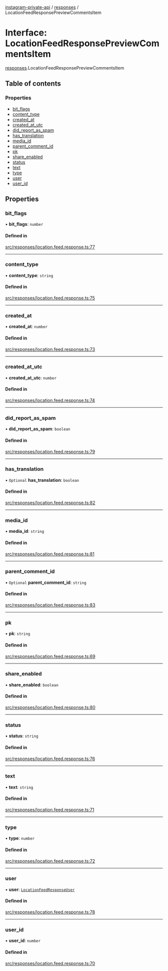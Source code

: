 [instagram-private-api](../../README.md) / [responses](../../modules/responses.md) / LocationFeedResponsePreviewCommentsItem

# Interface: LocationFeedResponsePreviewCommentsItem

[responses](../../modules/responses.md).LocationFeedResponsePreviewCommentsItem

## Table of contents

### Properties

- [bit\_flags](LocationFeedResponsePreviewCommentsItem.md#bit_flags)
- [content\_type](LocationFeedResponsePreviewCommentsItem.md#content_type)
- [created\_at](LocationFeedResponsePreviewCommentsItem.md#created_at)
- [created\_at\_utc](LocationFeedResponsePreviewCommentsItem.md#created_at_utc)
- [did\_report\_as\_spam](LocationFeedResponsePreviewCommentsItem.md#did_report_as_spam)
- [has\_translation](LocationFeedResponsePreviewCommentsItem.md#has_translation)
- [media\_id](LocationFeedResponsePreviewCommentsItem.md#media_id)
- [parent\_comment\_id](LocationFeedResponsePreviewCommentsItem.md#parent_comment_id)
- [pk](LocationFeedResponsePreviewCommentsItem.md#pk)
- [share\_enabled](LocationFeedResponsePreviewCommentsItem.md#share_enabled)
- [status](LocationFeedResponsePreviewCommentsItem.md#status)
- [text](LocationFeedResponsePreviewCommentsItem.md#text)
- [type](LocationFeedResponsePreviewCommentsItem.md#type)
- [user](LocationFeedResponsePreviewCommentsItem.md#user)
- [user\_id](LocationFeedResponsePreviewCommentsItem.md#user_id)

## Properties

### bit\_flags

• **bit\_flags**: `number`

#### Defined in

[src/responses/location.feed.response.ts:77](https://github.com/Nerixyz/instagram-private-api/blob/4971f34/src/responses/location.feed.response.ts#L77)

___

### content\_type

• **content\_type**: `string`

#### Defined in

[src/responses/location.feed.response.ts:75](https://github.com/Nerixyz/instagram-private-api/blob/4971f34/src/responses/location.feed.response.ts#L75)

___

### created\_at

• **created\_at**: `number`

#### Defined in

[src/responses/location.feed.response.ts:73](https://github.com/Nerixyz/instagram-private-api/blob/4971f34/src/responses/location.feed.response.ts#L73)

___

### created\_at\_utc

• **created\_at\_utc**: `number`

#### Defined in

[src/responses/location.feed.response.ts:74](https://github.com/Nerixyz/instagram-private-api/blob/4971f34/src/responses/location.feed.response.ts#L74)

___

### did\_report\_as\_spam

• **did\_report\_as\_spam**: `boolean`

#### Defined in

[src/responses/location.feed.response.ts:79](https://github.com/Nerixyz/instagram-private-api/blob/4971f34/src/responses/location.feed.response.ts#L79)

___

### has\_translation

• `Optional` **has\_translation**: `boolean`

#### Defined in

[src/responses/location.feed.response.ts:82](https://github.com/Nerixyz/instagram-private-api/blob/4971f34/src/responses/location.feed.response.ts#L82)

___

### media\_id

• **media\_id**: `string`

#### Defined in

[src/responses/location.feed.response.ts:81](https://github.com/Nerixyz/instagram-private-api/blob/4971f34/src/responses/location.feed.response.ts#L81)

___

### parent\_comment\_id

• `Optional` **parent\_comment\_id**: `string`

#### Defined in

[src/responses/location.feed.response.ts:83](https://github.com/Nerixyz/instagram-private-api/blob/4971f34/src/responses/location.feed.response.ts#L83)

___

### pk

• **pk**: `string`

#### Defined in

[src/responses/location.feed.response.ts:69](https://github.com/Nerixyz/instagram-private-api/blob/4971f34/src/responses/location.feed.response.ts#L69)

___

### share\_enabled

• **share\_enabled**: `boolean`

#### Defined in

[src/responses/location.feed.response.ts:80](https://github.com/Nerixyz/instagram-private-api/blob/4971f34/src/responses/location.feed.response.ts#L80)

___

### status

• **status**: `string`

#### Defined in

[src/responses/location.feed.response.ts:76](https://github.com/Nerixyz/instagram-private-api/blob/4971f34/src/responses/location.feed.response.ts#L76)

___

### text

• **text**: `string`

#### Defined in

[src/responses/location.feed.response.ts:71](https://github.com/Nerixyz/instagram-private-api/blob/4971f34/src/responses/location.feed.response.ts#L71)

___

### type

• **type**: `number`

#### Defined in

[src/responses/location.feed.response.ts:72](https://github.com/Nerixyz/instagram-private-api/blob/4971f34/src/responses/location.feed.response.ts#L72)

___

### user

• **user**: [`LocationFeedResponseUser`](LocationFeedResponseUser.md)

#### Defined in

[src/responses/location.feed.response.ts:78](https://github.com/Nerixyz/instagram-private-api/blob/4971f34/src/responses/location.feed.response.ts#L78)

___

### user\_id

• **user\_id**: `number`

#### Defined in

[src/responses/location.feed.response.ts:70](https://github.com/Nerixyz/instagram-private-api/blob/4971f34/src/responses/location.feed.response.ts#L70)
